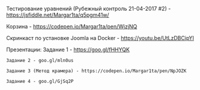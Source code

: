





Тестирование уравнений (Рубежный контроль 21-04-2017 #2) - https://jsfiddle.net/Margar1ta/q5pgm41w/

Корзина - https://codepen.io/Margar1ta/pen/WjzjNQ

Скринкаст по установке Joomla на Docker - https://youtu.be/UtLzDBCipYI


Презентации:
    Задание 1 - https://goo.gl/fHHYQK
    
    Задание 2 - goo.gl/mln0us
    
    Задание 3 (Метод крамера) - https://codepen.io/Margar1ta/pen/NpJOZK
    
    Задание 4 - goo.gl/GjSq2P
